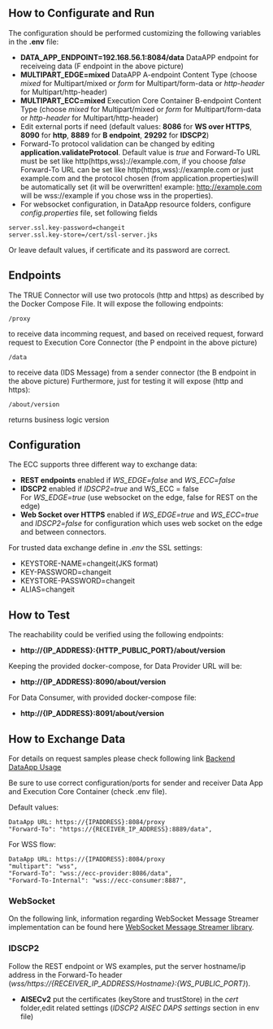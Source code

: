 ## How to Configurate and Run

The configuration should be performed customizing the following variables in the **.env** file:

* **DATA_APP_ENDPOINT=192.168.56.1:8084/data** DataAPP endpoint for receiveing data (F endpoint in the above picture)
* **MULTIPART_EDGE=mixed** DataAPP A-endpoint Content Type (choose *mixed* for Multipart/mixed or *form* for Multipart/form-data or *http-header* for Multipart/http-header) 
* **MULTIPART_ECC=mixed** Execution Core Container B-endpoint Content Type (choose *mixed* for Multipart/mixed or *form* for Multipart/form-data or *http-header* for Multipart/http-header) 
* Edit external ports if need (default values: **8086** for **WS over HTTPS**, **8090** for **http**, **8889** for **B endpoint**, **29292** for **IDSCP2**)
* Forward-To protocol validation can be changed by editing **application.validateProtocol**. Default value is *true* and Forward-To URL must be set like http(https,wss)://example.com, if you choose *false* Forward-To URL can be set like http(https,wss)://example.com or just example.com and the protocol chosen (from application.properties)will be automatically set (it will be overwritten! example: http://example.com will be wss://example if you chose wss in the properties).
* For websocket configuration, in DataApp resource folders, configure *config.properties* file, set following fields

```
server.ssl.key-password=changeit
server.ssl.key-store=/cert/ssl-server.jks
```
Or leave default values, if certificate and its password are correct.

## Endpoints
The TRUE Connector will use two protocols (http and https) as described by the Docker Compose File.
It will expose the following endpoints:

```
/proxy 
```
to receive data incomming request, and based on received request, forward request to Execution Core Connector (the P endpoint in the above picture)

``` 
/data 
```
to receive data (IDS Message) from a sender connector (the B endpoint in the above picture)
Furthermore, just for testing it will expose (http and https):

```
/about/version 
```
returns business logic version 

## Configuration
The ECC supports three different way to exchange data:

*  **REST endpoints** enabled if *WS_EDGE=false* and *WS_ECC=false*
*  **IDSCP2** enabled if *IDSCP2=true* and WS_ECC = false </br>For *WS_EDGE=true* (use websocket on the edge, false for REST on the edge) 
*  **Web Socket over HTTPS** enabled if *WS_EDGE=true* and *WS_ECC=true* and *IDSCP2=false* for configuration which uses web socket on the edge and between connectors.

For trusted data exchange define in *.env* the SSL settings:

*  KEYSTORE-NAME=changeit(JKS format)
*  KEY-PASSWORD=changeit
*  KEYSTORE-PASSWORD=changeit
*  ALIAS=changeit

## How to Test
The reachability could be verified using the following endpoints:

*  **http://{IP_ADDRESS}:{HTTP_PUBLIC_PORT}/about/version**

Keeping the provided docker-compose, for Data Provider URL will be:

*  **http://{IP_ADDRESS}:8090/about/version**

For Data Consumer, with provided docker-compose file:

*  **http://{IP_ADDRESS}:8091/about/version**


## How to Exchange Data

For details on request samples please check following link [Backend DataApp Usage](https://github.com/Engineering-Research-and-Development/market4.0-data_app_test_BE/blob/master/README.md)

Be sure to use correct configuration/ports for sender and receiver Data App and Execution Core Container (check .env file).

Default values:

```
DataApp URL: https://{IPADDRESS}:8084/proxy 
"Forward-To": "https://{RECEIVER_IP_ADDRESS}:8889/data",
```

For WSS flow:

```
DataApp URL: https://{IPADDRESS}:8084/proxy
"multipart": "wss",
"Forward-To": "wss://ecc-provider:8086/data",
"Forward-To-Internal": "wss://ecc-consumer:8887",
```

### WebSocket 

On the following link, information regarding WebSocket Message Streamer implementation can be found here [WebSocket Message Streamer library](https://github.com/Engineering-Research-and-Development/market4.0-websocket_message_streamer).

### IDSCP2
Follow the REST endpoint or WS examples, put the server hostname/ip address in the Forward-To header (*wss/https://{RECEIVER_IP_ADDRESS/Hostname}:{WS_PUBLIC_PORT}*).

* **AISECv2** put the certificates (keyStore and trustStore) in the *cert* folder,edit related settings (*IDSCP2 AISEC DAPS settings* section in env file)
